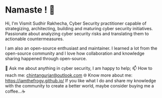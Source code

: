 # Namaste ! :pray:

Hi, I'm Vismit Sudhir Rakhecha, Cyber Security practitioner capable of strategizing, architecting, building and maturing cyber security initiatives. Passionate about analyzing cyber security risks and translating them to actionable countermeasures.

I am also an open-source enthusiast and maintainer. I learned a lot from the open-source community and I love how collaboration and knowledge sharing happened through open-source.

💬 Ask me about anything in cyber security, I am happy to help;
📫 How to reach me: chintangurjar@outlook.com
🌐 Know more about me: https://iamthefrogy.github.io/ If you like what I do and share my knowledge with the community to create a better world, maybe consider buying me a coffee...☕
